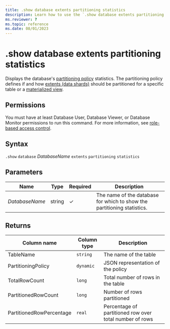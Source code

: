 ```yaml
---
title: .show database extents partitioning statistics
description: Learn how to use the `.show database extents partitioning statistics` command to display the database's partitioning statistics.
ms.reviewer: ?
ms.topic: reference
ms.date: 08/01/2023
---
```

# .show database extents partitioning statistics

Displays the database's [partitioning policy](partitioningpolicy.md) statistics.  The partitioning policy defines if and how [extents (data shards)](../management/extents-overview.md) should be partitioned for a specific table or a [materialized view](materialized-views/materialized-view-overview.md).

## Permissions

You must have at least Database User, Database Viewer, or Database Monitor permissions to run this command. For more information, see [role-based access control](access-control/role-based-access-control.md).

## Syntax

`.show` `database` *DatabaseName* `extents` `partitioning` `statistics`

## Parameters

|Name|Type|Required|Description|
|--|--|--|--|
|*DatabaseName*|string|&check;|The name of the database for which to show the partitioning statistics.|

## Returns

|Column name       |Column type|Description                                                                  |
|------------------|-----------|-----------------------------------------------------------------------------|
|TableName      |`string`   |The name of the table
|PartitioningPolicy |`dynamic`   | JSON representation of the policy
|TotalRowCount           |`long`   |Total number of rows in the table
|PartitionedRowCount         |`long`     |Number of rows partitioned
|PartitionedRowPercentage|`real`   |Percentage of partitioned row over total number of rows
